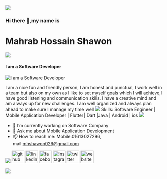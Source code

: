 <a href="https://github.com/404"><img src="https://user-images.githubusercontent.com/73097560/115834477-dbab4500-a447-11eb-908a-139a6edaec5c.gif"></a>

### Hi there 👋,my name is 
# Mahrab Hossain Shawon 

<a href="https://github.com/404"><img src="https://user-images.githubusercontent.com/73097560/115834477-dbab4500-a447-11eb-908a-139a6edaec5c.gif"></a>

#### I am a Software Developer
![I am a Software Developer](https://media-exp1.licdn.com/dms/image/C5616AQG0pohoMKgQBg/profile-displaybackgroundimage-shrink_200_800/0/1658312594852?e=1668643200&v=beta&t=gjhiCfvu89H7KuQh7S9oEZTrlwXEnbxXQUhWaEoUjmE)

I am a nice fun and friendly person, I am honest 
and punctual, I work well in a team but also on
my own as I like to set myself goals which I will
achieve,I have good listening and communication
skills. I have a creative mind and am always up 
for new challenges. I am well organized and 
always plan ahead to make sure I manage my 
time well
<a href="https://github.com/404"><img src="https://user-images.githubusercontent.com/73097560/115834477-dbab4500-a447-11eb-908a-139a6edaec5c.gif"></a>
Skills: Software Engineer | Mobile Application Developer | Flutter| Dart |Java | Android | ios
<a href="https://github.com/404"><img src="https://user-images.githubusercontent.com/73097560/115834477-dbab4500-a447-11eb-908a-139a6edaec5c.gif"></a>
- 🔭 I’m currently working on Software Company 
- 💬 Ask me about Mobile Application Development 
- 📫 How to reach me: Mobile:01613027296,   mail:mhshawon026@gmail.com 

<a href="https://github.com/404"><img src="https://user-images.githubusercontent.com/73097560/115834477-dbab4500-a447-11eb-908a-139a6edaec5c.gif"></a>
[<img src='https://cdn.jsdelivr.net/npm/simple-icons@3.0.1/icons/github.svg' alt='github' height='40'>](https://github.com/https://www.github.com/mahrabshawon)  [<img src='https://cdn.jsdelivr.net/npm/simple-icons@3.0.1/icons/linkedin.svg' alt='linkedin' height='40'>](https://www.linkedin.com/in/https://www.linkedin.com/in/mahrab-hossain-shawon-25986018a//)  [<img src='https://cdn.jsdelivr.net/npm/simple-icons@3.0.1/icons/facebook.svg' alt='facebook' height='40'>](https://www.facebook.com/https://www.facebook.com/shawon.adnann)  [<img src='https://cdn.jsdelivr.net/npm/simple-icons@3.0.1/icons/instagram.svg' alt='instagram' height='40'>](https://www.instagram.com/https://www.instagram.com/mahrabshawon/)  [<img src='https://cdn.jsdelivr.net/npm/simple-icons@3.0.1/icons/twitter.svg' alt='twitter' height='40'>](https://twitter.com/https://www.twitter.com/mahrab_shawon)  [<img src='https://cdn.jsdelivr.net/npm/simple-icons@3.0.1/icons/icloud.svg' alt='website' height='40'>](https://mahrabshawon.github.io/shawon.xyz/)  

<a href="https://github.com/404"><img src="https://user-images.githubusercontent.com/73097560/115834477-dbab4500-a447-11eb-908a-139a6edaec5c.gif"></a>




